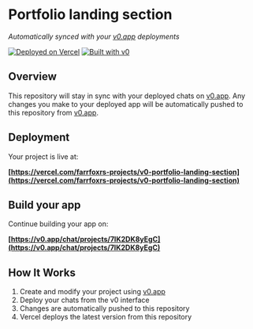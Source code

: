 # Portfolio landing section

*Automatically synced with your [v0.app](https://v0.app) deployments*

[![Deployed on Vercel](https://img.shields.io/badge/Deployed%20on-Vercel-black?style=for-the-badge&logo=vercel)](https://vercel.com/farrfoxrs-projects/v0-portfolio-landing-section)
[![Built with v0](https://img.shields.io/badge/Built%20with-v0.app-black?style=for-the-badge)](https://v0.app/chat/projects/7lK2DK8yEgC)

## Overview

This repository will stay in sync with your deployed chats on [v0.app](https://v0.app).
Any changes you make to your deployed app will be automatically pushed to this repository from [v0.app](https://v0.app).

## Deployment

Your project is live at:

**[https://vercel.com/farrfoxrs-projects/v0-portfolio-landing-section](https://vercel.com/farrfoxrs-projects/v0-portfolio-landing-section)**

## Build your app

Continue building your app on:

**[https://v0.app/chat/projects/7lK2DK8yEgC](https://v0.app/chat/projects/7lK2DK8yEgC)**

## How It Works

1. Create and modify your project using [v0.app](https://v0.app)
2. Deploy your chats from the v0 interface
3. Changes are automatically pushed to this repository
4. Vercel deploys the latest version from this repository
